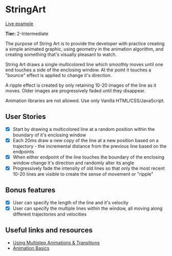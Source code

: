 # StringArt
[Live example](https://skcorpion.github.io/js_string-art/)

**Tier:** 2-Intermediate

The purpose of String Art is to provide the developer with practice creating a
simple animated graphic, using geometry in the animation algorithm, and
creating something that's visually pleasant to watch.

String Art draws a single multicolored line which smoothly moves until one
end touches a side of the enclosing window. At the point it touches a "bounce"
effect is applied to change it's direction.

A ripple effect is created by only retaining 10-20 images of the line as it
moves. Older images are progressively faded until they disappear.

Animation libraries are not allowed. Use only Vanilla HTML/CSS/JavaScript.

## User Stories

-   [x] Start by drawing a multicolored line at a random position within the boundary of it's enclosing window
-   [x] Each 20ms draw a new copy of the line at a new position based on a trajectory - the incremental distance from the previous line based on the endpoints
-   [x] When either endpoint of the line touches the boundary of the enclosing window change it's direction and randomly alter its angle
-   [x] Progressively fade the intensity of old lines so that only the most recent 10-20 lines are visible to create the sense of movement or "ripple"

## Bonus features

-   [x] User can specify the length of the line and it's velocity
-   [x] User can specify the multiple lines within the window, all moving along different trajectories and velocities

## Useful links and resources

-   [Using Multistep Animations & Transitions](https://css-tricks.com/using-multi-step-animations-transitions/)
-   [Animation Basics](https://www.khanacademy.org/computing/computer-programming/programming/animation-basics/a/what-are-animations)